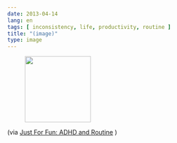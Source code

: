 ```yaml
---
date: 2013-04-14
lang: en
tags: [ inconsistency, life, productivity, routine ]
title: "(image)"
type: image
---
```


<figure>
<a
href="https://hugo.ferreira.cc/via-just-for-fun-adhd-and-routine/attachment/509/"
rel="attachment"><img
src="/wp-content/uploads/2013/04/tumblr_ml845pwvOO1qz82meo1_400-150x150.jpg"
width="150" height="150" /></a></figure>

(via [Just For Fun: ADHD and
Routine](http://adhdmanagement.com/just-for-fun-adhd-and-routine/) )

